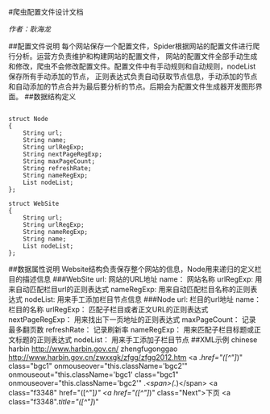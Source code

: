#爬虫配置文件设计文档

*作者：耿海龙*

##配置文件说明
每个网站保存一个配置文件，Spider根据网站的配置文件进行爬行分析。运营方负责维护和构建网站的配置文件，
网站的配置文件全部手动生成和修改，爬虫不会修改配置文件。配置文件中有手动规则和自动规则，nodeList保存所有手动添加的节点，
正则表达式负责自动获取节点信息，手动添加的节点和自动添加的节点合并为最后要分析的节点。后期会为配置文件生成器开发图形界面。
##数据结构定义
<pre><code>
struct Node
{
    String url;
    String name;
    String urlRegExp;
    String nextPageRegExp;
    String maxPageCount;
    String refreshRate;
    String nameRegExp;
    List<Node> nodeList;
};

struct WebSite
{
    String url;
    String urlRegExp;
    String nameRegExp;
    String name;
    List<Node> nodeList;
};
</code></pre>
##数据属性说明
Website结构负责保存整个网站的信息，Node用来递归的定义栏目的描述信息
###WebSite
    url: 网站的URL地址
    name： 网站名称
    urlRegExp: 用来自动匹配栏目url的正则表达式
    nameRegExp: 用来自动匹配栏目名称的正则表达式
    nodeList: 用来手工添加栏目节点信息
###Node
    url: 栏目的url地址
    name： 栏目的名称
    urlRegExp： 匹配子栏目或者正文URL的正则表达式
    nextPageRegExp： 用来找出下一页地址的正则表达式
    maxPageCount： 记录最多翻页数
    refreshRate： 记录刷新率
    nameRegExp： 用来匹配子栏目标题或正文标题的正则表达式
    nodeList： 用来手工添加子栏目节点
##XML示例
    <?xml version="1.0" encoding="UTF-8"?>
    <website>
    <name>chinese harbin</name>
    <urlRegExp></urlRegExp>
    <url>http://www.harbin.gov.cn/</url>
    <nameRegExp></nameRegExp>
    <NodeList>
        <name>zhengfugonggao</name>
        <url>http://www.harbin.gov.cn/zwxxgk/zfgg/zfgg2012.htm</url>
        <urlRegExp>&lt;a .*href=&quot;([^&quot;]*)&quot; class=&quot;bgc1&quot; onmouseover=&quot;this.className='bgc2'&quot; onmouseout=&quot;this.className='bgc1'</urlRegExp>
        <nextPageRegExp></nextPageRegExp>
        <maxPageCount></maxPageCount>
        <refreshRate></refreshRate>
        <nameRegExp>class=&quot;bgc1&quot; onmouseover=&quot;this.className='bgc2'&quot; .*&lt;span&gt;(.*)&lt;/span&gt;</nameRegExp>
        <NodeList>
            <name></name>
            <url></url>
            <urlRegExp>&lt;a class=&quot;f3348&quot; href=&quot;([^&quot;]*)&quot;</urlRegExp>
            <nextPageRegExp>&lt;a href=&quot;([^&quot;]*)&quot; class=&quot;Next&quot;&gt;下页</nextPageRegExp>
            <maxPageCount></maxPageCount>
            <refreshRate></refreshRate>
            <nameRegExp>&lt;a class=&quot;f3348&quot;.*title=&quot;([^&quot;]*)&quot;</nameRegExp>
            <NodeList/>
        </NodeList>
    </NodeList>
    </website>

  